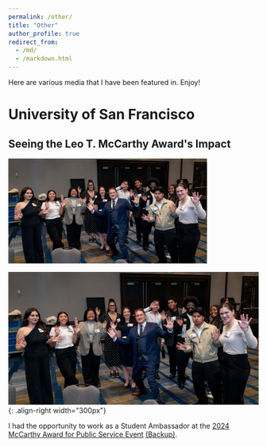 ```yaml
---
permalink: /other/
title: "Other"
author_profile: true
redirect_from: 
  - /md/
  - /markdown.html
---
```


Here are various media that I have been featured in. Enjoy!

# University of San Francisco

## Seeing the Leo T. McCarthy Award's Impact

<img src="/images/mcCarthyAward.jpg" alt="Group Photo 1" width="400" />

![Group Photo](/images/mcCarthyAward.jpg){: .align-right width="300px"}

I had the opportunity to work as a Student Ambassador at the [2024 McCarthy Award for Public Service Event](https://usfblogs.usfca.edu/mccarthy/2025/02/14/seeing-the-leo-t-mccarthy-awards-impact/) [(Backup)](/files/mcCarthyAward.html).

